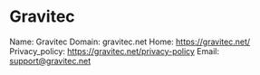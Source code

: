 
# Gravitec

Name: Gravitec
Domain: gravitec.net
Home: https://gravitec.net/
Privacy_policy: https://gravitec.net/privacy-policy
Email: support@gravitec.net
